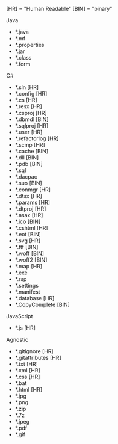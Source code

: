 [HR] = "Human Readable"
[BIN] = "binary"

Java
- *.java 
- *.mf
- *.properties
- *.jar
- *.class
- *.form


C#
- *.sln [HR]
- *.config [HR]
- *.cs [HR]
- *.resx [HR]
- *.csproj [HR]
- *.dbmdl [BIN]
- *.sqlproj [HR]
- *.user [HR]
- *.refactorlog [HR]
- *.scmp [HR]
- *.cache [BIN]
- *.dll [BIN]
- *.pdb [BIN]
- *.sql
- *.dacpac
- *.suo [BIN]
- *.conmgr [HR]
- *.dtsx [HR]
- *.params [HR]
- *.dtproj [HR]
- *.asax [HR]
- *.ico [BIN]
- *.cshtml [HR]
- *.eot [BIN]
- *.svg [HR]
- *.ttf [BIN]
- *.woff [BIN]
- *.woff2 [BIN]
- *.map [HR]
- *.exe
- *.rsp
- *.settings
- *.manifest
- *.database [HR]
- *.CopyComplete [BIN]

JavaScript
- *.js [HR]

Agnostic
- *.gitignore [HR]
- *.gitattributes [HR]
- *.txt [HR]
- *.xml [HR]
- *.css [HR]
- *.bat
- *.html [HR]
- *.jpg
- *.png
- *.zip
- *.7z
- *.jpeg
- *.pdf
- *.gif

